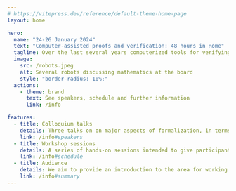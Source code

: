 ```yaml
---
# https://vitepress.dev/reference/default-theme-home-page
layout: home

hero:
  name: "24-26 January 2024"
  text: "Computer-assisted proofs and verification: 48 hours in Rome"
  tagline: Over the last several years computerized tools for verifying and manipulating proofs have become much more mature, and as a result formalized proofs have the potential to play a meaningful role in mathematical innovation and teaching well beyond their traditional role in the foundations of mathematics.
  image:
    src: /robots.jpeg
    alt: Several robots discussing mathematics at the board
    style: "border-radius: 10%;"
  actions:
    - theme: brand
      text: See speakers, schedule and further information
      link: /info

features:
  - title: Colloquium talks
    details: Three talks on on major aspects of formalization, in terms of both underlying ideas and concrete implementations.
    link: /info#speakers
  - title: Workshop sessions
    details: A series of hands-on sessions intended to give participants first-hand knowledge using the Lean language and associated tools.
    link: /info#schedule
  - title: Audience
    details: We aim to provide an introduction to the area for working mathematicians and advanced students in a variety of fields.
    link: /info#summary
---
```

